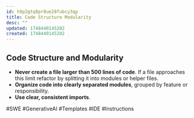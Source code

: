 ```yaml
---
id: h9p2gtq8pr8ue28fubcy3qp
title: Code Structure Modularity
desc: ""
updated: 1748440145202
created: 1748440145202
---
```


## Code Structure and Modularity

- **Never create a file larger than 500 lines of code**. If a file approaches this limit refactor by splitting it into modules or helper files.
- **Organize code into clearly separated modules**, grouped by feature or responsibility.
- **Use clear, consistent imports**.

#SWE #GenerativeAI #Templates #IDE #Instructions
